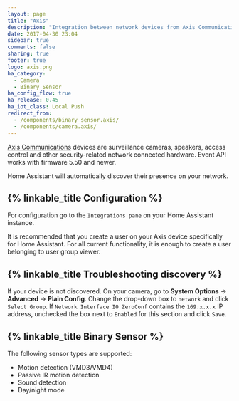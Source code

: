 ```yaml
---
layout: page
title: "Axis"
description: "Integration between network devices from Axis Communications with Home Assistant."
date: 2017-04-30 23:04
sidebar: true
comments: false
sharing: true
footer: true
logo: axis.png
ha_category:
  - Camera
  - Binary Sensor
ha_config_flow: true
ha_release: 0.45
ha_iot_class: Local Push
redirect_from:
  - /components/binary_sensor.axis/
  - /components/camera.axis/
---
```


[Axis Communications](https://www.axis.com/) devices are surveillance cameras, speakers, access control and other security-related network connected hardware. Event API works with firmware 5.50 and newer.

Home Assistant will automatically discover their presence on your network.

## {% linkable_title Configuration %}

For configuration go to the `Integrations pane` on your Home Assistant instance.

<p class='note'>
  It is recommended that you create a user on your Axis device specifically for Home Assistant. For all current functionality, it is enough to create a user belonging to user group viewer.
</p>

## {% linkable_title Troubleshooting discovery %}

If your device is not discovered. On your camera, go to **System Options** -> **Advanced** -> **Plain Config**. Change the drop-down box to `network` and click `Select Group`. If `Network Interface I0 ZeroConf` contains the `169.x.x.x` IP address, unchecked the box next to `Enabled` for this section and click `Save`.

## {% linkable_title Binary Sensor %}

The following sensor types are supported:

- Motion detection (VMD3/VMD4)
- Passive IR motion detection
- Sound detection
- Day/night mode
